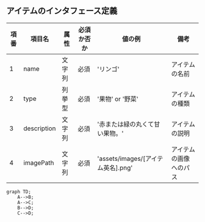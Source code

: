 ## アイテムのインタフェース定義
| 項番 | 項目名 | 属性 | 必須か否か | 値の例 | 備考 |
| ---- | ------ | ---- | ---------- | ------ | ---- |
| 1 | name | 文字列 | 必須 | 'リンゴ' | アイテムの名前 |
| 2 | type | 列挙型 | 必須 | '果物' or '野菜' | アイテムの種類 |
| 3 | description | 文字列 | 必須 | '赤または緑の丸くて甘い果物。' | アイテムの説明 |
| 4 | imagePath | 文字列 | 必須 | 'assets/images/[アイテム英名].png' | アイテムの画像へのパス |

```mermaid
graph TD;
    A-->B;
    A-->C;
    B-->D;
    C-->D;
```